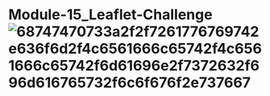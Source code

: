 # Module-15_Leaflet-Challenge![68747470733a2f2f7261776769742e636f6d2f4c6561666c65742f4c6561666c65742f6d61696e2f7372632f696d616765732f6c6f676f2e737667](https://github.com/Cheryl277/Module-15_Leaflet-Challenge/assets/120348065/207a6ae7-55ad-4b8d-9401-be0663a08411)
